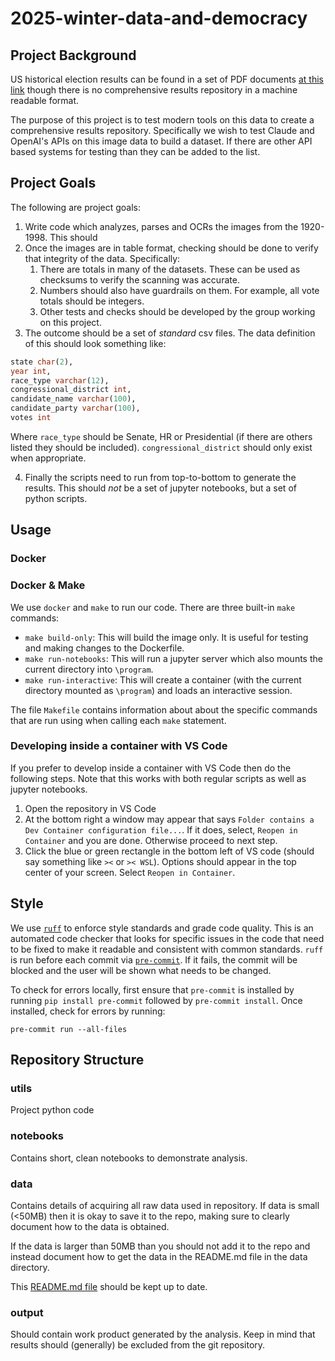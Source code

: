 # 2025-winter-data-and-democracy

## Project Background

US historical election results can be found in a set of PDF documents [at this link](https://history.house.gov/Institution/Election-Statistics/Election-Statistics/) though there is no comprehensive results repository in a machine readable format.

The purpose of this project is to test modern tools on this data to create a comprehensive results repository. Specifically we wish to test Claude and OpenAI's APIs on this image data to build a dataset. If there are other API based systems for testing than they can be added to the list.

## Project Goals

The following are project goals:
1. Write code which analyzes, parses and OCRs the images from the 1920-1998. This should 
2. Once the images are in table format, checking should be done to verify that integrity of the data. Specifically:
   1. There are totals in many of the datasets. These can be used as checksums to verify the scanning was accurate.
   2. Numbers should also have guardrails on them. For example, all vote totals should be integers. 
   3. Other tests and checks should be developed by the group working on this project.
3. The outcome should be a set of _standard_ csv files. The data definition of this should look something like:

```sql
state char(2),
year int,
race_type varchar(12),
congressional_district int,
candidate_name varchar(100),
candidate_party varchar(100),
votes int
```

Where `race_type` should be Senate, HR or Presidential (if there are others listed they should be included). `congressional_district` should only exist when appropriate. 

4. Finally the scripts need to run from top-to-bottom to generate the results. This should _not_ be a set of jupyter notebooks, but a set of python scripts.

## Usage

### Docker

### Docker & Make

We use `docker` and `make` to run our code. There are three built-in `make` commands:

* `make build-only`: This will build the image only. It is useful for testing and making changes to the Dockerfile.
* `make run-notebooks`: This will run a jupyter server which also mounts the current directory into `\program`.
* `make run-interactive`: This will create a container (with the current directory mounted as `\program`) and loads an interactive session. 

The file `Makefile` contains information about about the specific commands that are run using when calling each `make` statement.

### Developing inside a container with VS Code

If you prefer to develop inside a container with VS Code then do the following steps. Note that this works with both regular scripts as well as jupyter notebooks.

1. Open the repository in VS Code
2. At the bottom right a window may appear that says `Folder contains a Dev Container configuration file...`. If it does, select, `Reopen in Container` and you are done. Otherwise proceed to next step. 
3. Click the blue or green rectangle in the bottom left of VS code (should say something like `><` or `>< WSL`). Options should appear in the top center of your screen. Select `Reopen in Container`.




## Style
We use [`ruff`](https://docs.astral.sh/ruff/) to enforce style standards and grade code quality. This is an automated code checker that looks for specific issues in the code that need to be fixed to make it readable and consistent with common standards. `ruff` is run before each commit via [`pre-commit`](https://pre-commit.com/). If it fails, the commit will be blocked and the user will be shown what needs to be changed.

To check for errors locally, first ensure that `pre-commit` is installed by running `pip install pre-commit` followed by `pre-commit install`. Once installed, check for errors by running:
```
pre-commit run --all-files
```

## Repository Structure

### utils
Project python code

### notebooks
Contains short, clean notebooks to demonstrate analysis.

### data

Contains details of acquiring all raw data used in repository. If data is small (<50MB) then it is okay to save it to the repo, making sure to clearly document how to the data is obtained.

If the data is larger than 50MB than you should not add it to the repo and instead document how to get the data in the README.md file in the data directory. 

This [README.md file](/data/README.md) should be kept up to date.

### output
Should contain work product generated by the analysis. Keep in mind that results should (generally) be excluded from the git repository.
